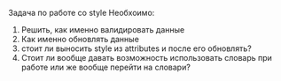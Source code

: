 Задача по работе со style
Необхоимо:
1. Решить, как именно валидировать данные
2. Как именно обновлять данные 
3. стоит ли выносить style из attributes и после его обновлять?
4. Стоит ли вообще давать возможность использовать словарь при работе или же вообще перейти на словари?